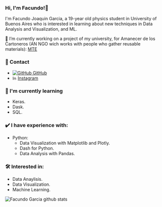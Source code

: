 ### Hi, I'm Facundo!👋
I'm Facundo Joaquin Garcia, a 19-year old physics student in University of Buenos Aires who is interested in learning about new techniques in Data Analysis and Visualization, and ML.

🔭 I’m currently working on a project of my university, for Amanecer de los Cartoneros (AN NGO wich works with people who gather reusable materials): [MTE](https://github.com/Taller-Datos-Populares-UBA/MTE)

### 📲 Contact
- [![GitHub](https://i.stack.imgur.com/tskMh.png) GitHub](https://github.com/facundojgarcia02) 
- <img src="https://edent.github.io/SuperTinyIcons/images/svg/instagram.svg" width="13" title="Instagram" /> [Instagram](https://www.instagram.com/facug02/)

### 👀 I'm currently learning
- Keras.
- Dask.
- SQL.

### ✔️ I have experience with:
- Python:
  - Data Visualization with Matplotlib and Plotly.
  - Dash for Python.
  - Data Analysis with Pandas.

### 🛠 Interested in:
- Data Anaylisis.
- Data Visualization.
- Machine Learning.

![Facundo Garcia github stats](https://github-readme-stats.vercel.app/api?username=facundojgarcia02&show_icons=true&theme=dark)

